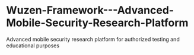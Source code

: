 # Wuzen-Framework---Advanced-Mobile-Security-Research-Platform
Advanced mobile security research platform for authorized testing and educational purposes
